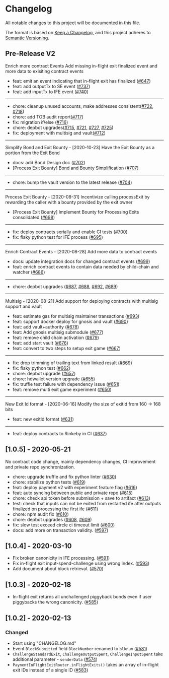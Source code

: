 # Changelog

All notable changes to this project will be documented in this file.

The format is based on [Keep a Changelog](https://keepachangelog.com/en/1.0.0/),
and this project adheres to [Semantic Versioning](https://semver.org/spec/v2.0.0.html).

## Pre-Release V2

Enrich more contract Events
Add missing in-flight exit finalized event and more data to exisiting contract events
- feat: emit an event indicating that in-flight exit has finalized ([#647](https://github.com/omgnetwork/plasma-contracts/pull/647))
- feat: add outputTx to SE event ([#737](https://github.com/omgnetwork/plasma-contracts/pull/737))
- feat: add inputTx to IFE event ([#740](https://github.com/omgnetwork/plasma-contracts/pull/740))



---

- chore: cleanup unused accounts, make addresses consistent([#722](https://github.com/omgnetwork/plasma-contracts/pull/722), [#718](https://github.com/omgnetwork/plasma-contracts/pull/718))
- chore: add TOB audit report([#717](https://github.com/omgnetwork/plasma-contracts/pull/717))
- fix: migration if/else ([#716](https://github.com/omgnetwork/plasma-contracts/pull/716))
- chore: depbot upgrades([#715](https://github.com/omgnetwork/plasma-contracts/pull/715), [#721](https://github.com/omgnetwork/plasma-contracts/pull/721), [#727](https://github.com/omgnetwork/plasma-contracts/pull/727), [#725](https://github.com/omgnetwork/plasma-contracts/pull/725))
- fix: deployment with multisig and vault([#712](https://github.com/omgnetwork/plasma-contracts/pull/712))


---

Simplify Bond and Exit Bounty - [2020-10-23]
Have the Exit Bounty as a portion from the Exit Bond  
- docs: add Bond Design doc ([#702](https://github.com/omgnetwork/plasma-contracts/pull/702))
- [Process Exit Bounty] Bond and Bounty Simplification ([#707](https://github.com/omgnetwork/plasma-contracts/pull/707))


---

- chore: bump the vault version to the latest release ([#704](https://github.com/omgnetwork/plasma-contracts/pull/704))


---

Process Exit Bounty - [2020-08-31]
Incentivize calling processExit by rewarding the caller with a bounty provided by the exit owner  
- [Process Exit Bounty] Implement Bounty for Processing Exits consolidated ([#698](https://github.com/omgnetwork/plasma-contracts/pull/698))


---

- fix: deploy contracts serially and enable CI tests ([#700](https://github.com/omgnetwork/plasma-contracts/pull/700))
- fix: flaky python test for IFE process ([#695](https://github.com/omgnetwork/plasma-contracts/pull/695))


---

Enrich Contract Events - [2020-08-28]
Add more data to contract events
- docs: update integration docs for changed contract events ([#699](https://github.com/omgnetwork/plasma-contracts/pull/699))
- feat: enrich contract events to contain data needed by child-chain and watcher ([#686](https://github.com/omgnetwork/plasma-contracts/pull/686))


---

- chore: depbot upgrades ([#687](https://github.com/omgnetwork/plasma-contracts/pull/687), [#688](https://github.com/omgnetwork/plasma-contracts/pull/688), [#692](https://github.com/omgnetwork/plasma-contracts/pull/692), [#689](https://github.com/omgnetwork/plasma-contracts/pull/689))


---

Multisig - [2020-08-21]
Add support for deploying contracts with multisig support and vault
- feat: estimate gas for multisig maintainer transactions ([#693](https://github.com/omgnetwork/plasma-contracts/pull/693))
- feat: support docker deploy for gnosis and vault ([#690](https://github.com/omgnetwork/plasma-contracts/pull/690))
- feat: add vault+authority ([#678](https://github.com/omgnetwork/plasma-contracts/pull/678))
- feat: Add gnosis multisig submodule ([#677](https://github.com/omgnetwork/plasma-contracts/pull/677))
- feat: remove child chain activation ([#679](https://github.com/omgnetwork/plasma-contracts/pull/679))
- feat: add start vault ([#676](https://github.com/omgnetwork/plasma-contracts/pull/676))
- feat: convert to two steps to setup exit game ([#667](https://github.com/omgnetwork/plasma-contracts/pull/667))


---

- fix: drop trimming of trailing text from linked result ([#669](https://github.com/omgnetwork/plasma-contracts/pull/669))
- fix: flaky python test ([#662](https://github.com/omgnetwork/plasma-contracts/pull/662))
- chore: depbot upgrade ([#657](https://github.com/omgnetwork/plasma-contracts/pull/657))
- chore: hdwallet version upgrade ([#655](https://github.com/omgnetwork/plasma-contracts/pull/655))
- fix: truffle test failure with dependency issue ([#651](https://github.com/omgnetwork/plasma-contracts/pull/651))
- feat: remove multi exit game experiment ([#650](https://github.com/omgnetwork/plasma-contracts/pull/650))


---

New Exit Id format - [2020-06-16]
Modify the size of exitId from 160 -> 168 bits
- feat: new exitId format ([#631](https://github.com/omgnetwork/plasma-contracts/pull/631))


---

- feat: deploy contracts to Rinkeby in CI ([#637](https://github.com/omgnetwork/plasma-contracts/pull/637))


## [1.0.5] - 2020-05-21
No contract code change, mainly dependency changes, CI improvement and private repo synchronization.
- chore: upgrade truffle and fix python linter ([#630](https://github.com/omisego/plasma-contracts/pull/630))
- chore: stabilize python tests ([#619](https://github.com/omisego/plasma-contracts/pull/619))
- feat: deploy payment v2 with experiment feature flag ([#616](https://github.com/omisego/plasma-contracts/pull/616))
- feat: auto syncing between public and private repo ([#615](https://github.com/omisego/plasma-contracts/pull/615))
- chore: check api token before submission + save to artifact ([#613](https://github.com/omisego/plasma-contracts/pull/613))
- test: check that inputs can not be exited from restarted ife after outputs finalized on processing the first ife ([#611](https://github.com/omisego/plasma-contracts/pull/611))
- chore: npm audit fix ([#610](https://github.com/omisego/plasma-contracts/pull/610))
- chore: depbot upgrades ([#608](https://github.com/omisego/plasma-contracts/pull/608), [#609](https://github.com/omisego/plasma-contracts/pull/609))
- fix: slow test exceed circle ci timeout limit ([#600](https://github.com/omisego/plasma-contracts/pull/600))
- docs: add more on transaction validity. ([#597](https://github.com/omisego/plasma-contracts/pull/597))

## [1.0.4] - 2020-03-10
- Fix broken canonicity in IFE processing. ([#591](https://github.com/omisego/plasma-contracts/pull/591))
- Fix in-flight exit input-spend-challenge using wrong index. ([#593](https://github.com/omisego/plasma-contracts/pull/593))
- Add document about block retrieval. ([#570](https://github.com/omisego/plasma-contracts/pull/570))

## [1.0.3] - 2020-02-18
- In-flight exit returns all unchallenged piggyback bonds even if user piggybacks the wrong canonicity. ([#585](https://github.com/omisego/plasma-contracts/pull/585))

## [1.0.2] - 2020-02-13

### Changed

- Start using "CHANGELOG.md"
- Event `BlockSubmitted` field `BlockNumber` renamed to `blknum` ([#581](https://github.com/omisego/plasma-contracts/pull/581))
- `ChallengeStandardExit`, `ChallengeOutputSpent`, `ChallengeInputSpent` take additional parameter - `senderData` ([#574](https://github.com/omisego/plasma-contracts/pull/574))
- `PaymentInFlightExitRouter.inFlightExits()` takes an array of in-flight exit IDs instead of a single ID ([#583](https://github.com/omisego/plasma-contracts/pull/583))
